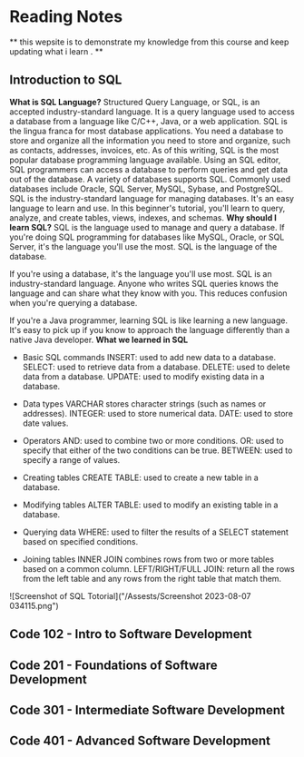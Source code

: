 # Reading Notes

** this wepsite is to demonstrate my knowledge from this course and keep updating what i learn . **

## Introduction to SQL 
**What is SQL Language?**
Structured Query Language, or SQL, is an accepted industry-standard language. It is a query language used to access a database from a language like C/C++, Java, or a web application. SQL is the lingua franca for most database applications. You need a database to store and organize all the information you need to store and organize, such as contacts, addresses, invoices, etc. As of this writing, SQL is the most popular database programming language available.
Using an SQL editor, SQL programmers can access a database to perform queries and get data out of the database. A variety of databases supports SQL. Commonly used databases include Oracle, SQL Server, MySQL, Sybase, and PostgreSQL.
SQL is the industry-standard language for managing databases. It's an easy language to learn and use. In this beginner's tutorial, you'll learn to query, analyze, and create tables, views, indexes, and schemas.
**Why should I learn SQL?**
SQL is the language used to manage and query a database. If you're doing SQL programming for databases like MySQL, Oracle, or SQL Server, it's the language you'll use the most. SQL is the language of the database.

If you're using a database, it's the language you'll use most. SQL is an industry-standard language. Anyone who writes SQL queries knows the language and can share what they know with you. This reduces confusion when you're querying a database.

If you're a Java programmer, learning SQL is like learning a new language. It's easy to pick up if you know to approach the language differently than a native Java developer.
**What we learned in SQL**
- Basic SQL commands
INSERT: used to add new data to a database.
SELECT: used to retrieve data from a database.
DELETE: used to delete data from a database.
UPDATE: used to modify existing data in a database.

- Data types
VARCHAR stores character strings (such as names or addresses).
INTEGER: used to store numerical data.
DATE: used to store date values.

- Operators
AND: used to combine two or more conditions.
OR: used to specify that either of the two conditions can be true.
BETWEEN: used to specify a range of values.

- Creating tables
CREATE TABLE: used to create a new table in a database.

- Modifying tables
ALTER TABLE: used to modify an existing table in a database.

- Querying data
WHERE: used to filter the results of a SELECT statement based on specified conditions.

- Joining tables
INNER JOIN combines rows from two or more tables based on a common column.
LEFT/RIGHT/FULL JOIN: return all the rows from the left table and any rows from the right table that match them.

![Screenshot of SQL Totorial]("/Assests/Screenshot 2023-08-07 034115.png")

## Code 102 - Intro to Software Development

## Code 201 - Foundations of Software Development

## Code 301 - Intermediate Software Development

## Code 401 - Advanced Software Development
